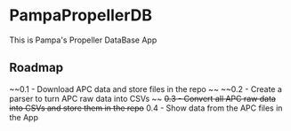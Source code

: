 # PampaPropellerDB
This is Pampa's Propeller DataBase App


## Roadmap
~~0.1 - Download APC data and store files in the repo ~~
~~0.2 - Create a parser to turn APC raw data into CSVs ~~
~~0.3 - Convert all APC raw data into CSVs and store them in the repo~~
0.4 - Show data from the APC files in the App
